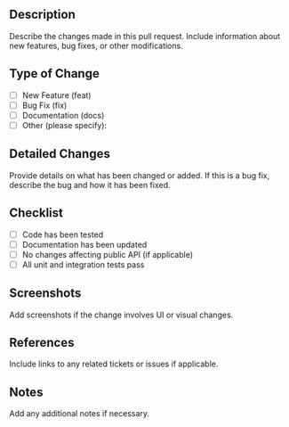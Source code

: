 ## Description

Describe the changes made in this pull request. Include information about new features, bug fixes, or other modifications.

## Type of Change

- [ ] New Feature (feat)
- [ ] Bug Fix (fix)
- [ ] Documentation (docs)
- [ ] Other (please specify): 

## Detailed Changes

Provide details on what has been changed or added. If this is a bug fix, describe the bug and how it has been fixed.

## Checklist

- [ ] Code has been tested
- [ ] Documentation has been updated
- [ ] No changes affecting public API (if applicable)
- [ ] All unit and integration tests pass

## Screenshots

Add screenshots if the change involves UI or visual changes.

## References

Include links to any related tickets or issues if applicable.

## Notes

Add any additional notes if necessary.
